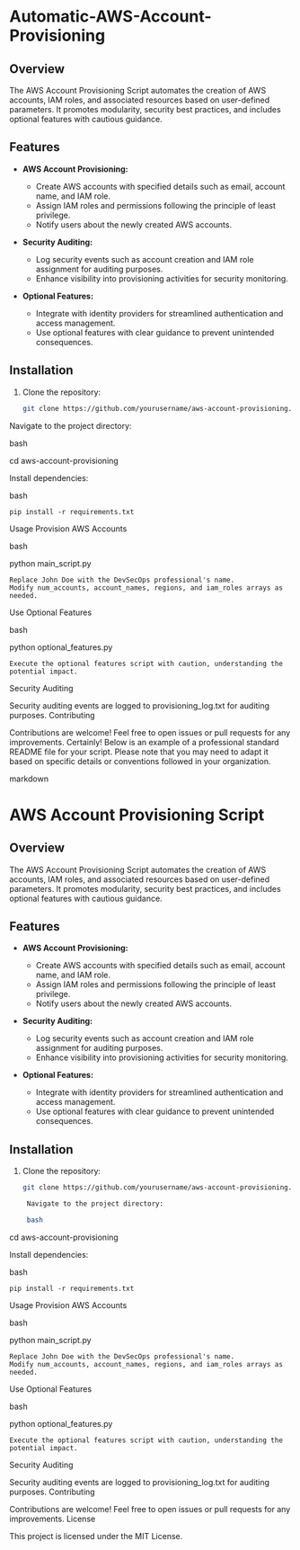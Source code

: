 # Automatic-AWS-Account-Provisioning



## Overview

The AWS Account Provisioning Script automates the creation of AWS accounts, IAM roles, and associated resources based on user-defined parameters. It promotes modularity, security best practices, and includes optional features with cautious guidance.

## Features

- **AWS Account Provisioning:**
  - Create AWS accounts with specified details such as email, account name, and IAM role.
  - Assign IAM roles and permissions following the principle of least privilege.
  - Notify users about the newly created AWS accounts.

- **Security Auditing:**
  - Log security events such as account creation and IAM role assignment for auditing purposes.
  - Enhance visibility into provisioning activities for security monitoring.

- **Optional Features:**
  - Integrate with identity providers for streamlined authentication and access management.
  - Use optional features with clear guidance to prevent unintended consequences.

## Installation

1. Clone the repository:

   ```bash
   git clone https://github.com/yourusername/aws-account-provisioning.git

Navigate to the project directory:

bash

cd aws-account-provisioning

Install dependencies:

bash

    pip install -r requirements.txt

Usage
Provision AWS Accounts

bash

python main_script.py

    Replace John Doe with the DevSecOps professional's name.
    Modify num_accounts, account_names, regions, and iam_roles arrays as needed.

Use Optional Features

bash

python optional_features.py

    Execute the optional features script with caution, understanding the potential impact.

Security Auditing

Security auditing events are logged to provisioning_log.txt for auditing purposes.
Contributing

Contributions are welcome! Feel free to open issues or pull requests for any improvements.
Certainly! Below is an example of a professional standard README file for your script. Please note that you may need to adapt it based on specific details or conventions followed in your organization.

markdown

# AWS Account Provisioning Script

## Overview

The AWS Account Provisioning Script automates the creation of AWS accounts, IAM roles, and associated resources based on user-defined parameters. It promotes modularity, security best practices, and includes optional features with cautious guidance.

## Features

- **AWS Account Provisioning:**
  - Create AWS accounts with specified details such as email, account name, and IAM role.
  - Assign IAM roles and permissions following the principle of least privilege.
  - Notify users about the newly created AWS accounts.

- **Security Auditing:**
  - Log security events such as account creation and IAM role assignment for auditing purposes.
  - Enhance visibility into provisioning activities for security monitoring.

- **Optional Features:**
  - Integrate with identity providers for streamlined authentication and access management.
  - Use optional features with clear guidance to prevent unintended consequences.

## Installation

1. Clone the repository:

   ```bash
   git clone https://github.com/yourusername/aws-account-provisioning.git

    Navigate to the project directory:

    bash

cd aws-account-provisioning

Install dependencies:

bash

    pip install -r requirements.txt

Usage
Provision AWS Accounts

bash

python main_script.py

    Replace John Doe with the DevSecOps professional's name.
    Modify num_accounts, account_names, regions, and iam_roles arrays as needed.

Use Optional Features

bash

python optional_features.py

    Execute the optional features script with caution, understanding the potential impact.

Security Auditing

Security auditing events are logged to provisioning_log.txt for auditing purposes.
Contributing

Contributions are welcome! Feel free to open issues or pull requests for any improvements.
License

This project is licensed under the MIT License.
